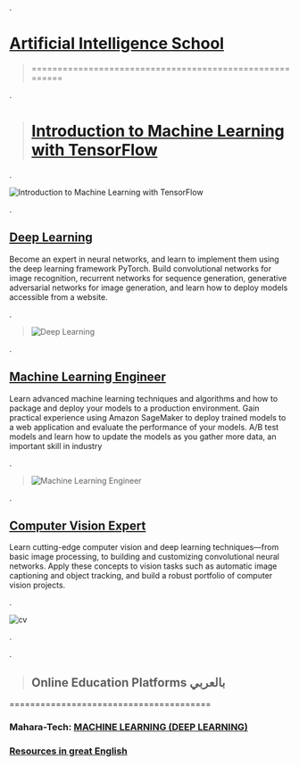 
.


# [Artificial Intelligence School](https://www.udacity.com/school-of-ai)



> ========================================================


.

> # [Introduction to Machine Learning with TensorFlow](https://confirm.udacity.com/7HAPG67K)



.

![Introduction to Machine Learning with TensorFlow](https://user-images.githubusercontent.com/36210723/190434282-22fd4514-b720-48ce-823e-4c0959cdb665.png)

.

## [Deep Learning](https://www.udacity.com/course/deep-learning-nanodegree--nd101)


Become an expert in neural networks, and learn to implement them using the deep learning framework PyTorch. Build convolutional networks for image recognition, recurrent networks for sequence generation, generative adversarial networks for image generation, and learn how to deploy models accessible from a website.


.


> ![Deep Learning](https://user-images.githubusercontent.com/36210723/154186720-5631dc49-7d61-4b4b-b139-1388bb47cbd5.png)

.


## [Machine Learning Engineer](https://www.udacity.com/course/machine-learning-engineer-nanodegree--nd009t)


Learn advanced machine learning techniques and algorithms and how to package and deploy your models to a production environment. Gain practical experience using Amazon SageMaker to deploy trained models to a web application and evaluate the performance of your models. A/B test models and learn how to update the models as you gather more data, an important skill in industry



.



> ![Machine Learning Engineer](https://user-images.githubusercontent.com/36210723/154186422-24514467-3e56-45b9-a24f-2adc3bf5b834.png)
> 
.



## [Computer Vision Expert](https://www.udacity.com/course/computer-vision-nanodegree--nd891)


Learn cutting-edge computer vision and deep learning techniques—from basic image processing, to building and customizing convolutional neural networks. Apply these concepts to vision tasks such as automatic image captioning and object tracking, and build a robust portfolio of computer vision projects.



.

![cv](https://user-images.githubusercontent.com/36210723/119091532-e7bdfe80-ba15-11eb-887a-9ccb950006a2.png)



.



.

> ## Online Education Platforms بالعربي 



   =======================================
   
   
   
   
###  Mahara-Tech: [MACHINE LEARNING (DEEP LEARNING)](https://maharatech.gov.eg/course/index.php?categoryid=5)

### [Resources in great English](https://www.youtube.com/playlist?list=PLTWMfSykrrxfwhr-DdvX2Yzt8gNoILCFA)
